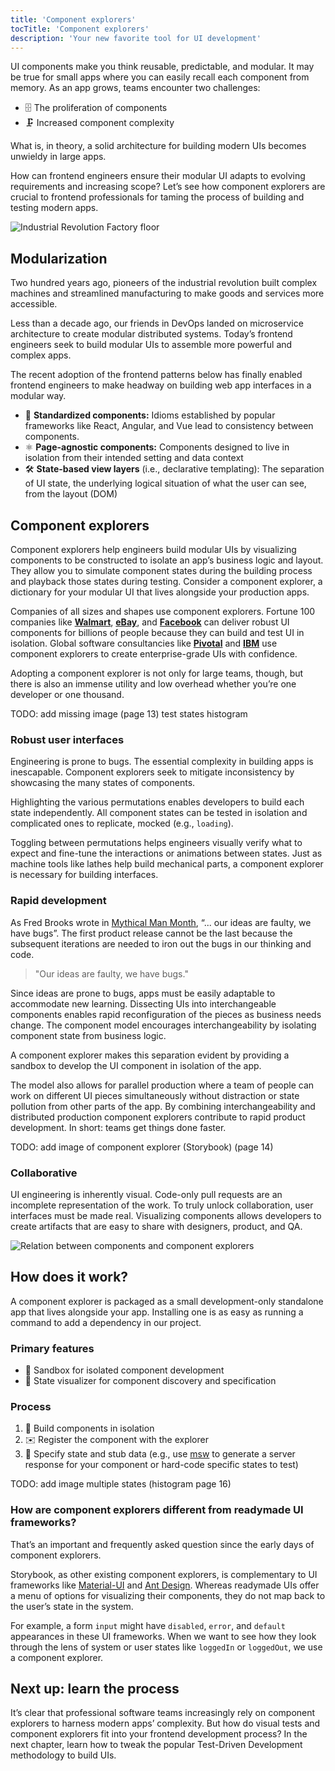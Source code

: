 ```yaml
---
title: 'Component explorers'
tocTitle: 'Component explorers'
description: 'Your new favorite tool for UI development'
---
```


UI components make you think reusable, predictable, and modular. It may be true for small apps where you can easily recall each component from memory. As an app grows, teams encounter two challenges:

- 🗄️ The proliferation of components
- 🗜️ Increased component complexity

What is, in theory, a solid architecture for building modern UIs becomes unwieldy in large apps.

How can frontend engineers ensure their modular UI adapts to evolving requirements and increasing scope? Let’s see how component explorers are crucial to frontend professionals for taming the process of building and testing modern apps.

![Industrial Revolution Factory floor](/visual-testing-handbook/factory-floor-optimized.jpg)

## Modularization

Two hundred years ago, pioneers of the industrial revolution built complex machines and streamlined manufacturing to make goods and services more accessible.

Less than a decade ago, our friends in DevOps landed on microservice architecture to create modular distributed systems. Today’s frontend engineers seek to build modular UIs to assemble more powerful and complex apps.

The recent adoption of the frontend patterns below has finally enabled frontend engineers to make headway on building web app interfaces in a modular way.

- 📐 **Standardized components:** Idioms established by popular frameworks like React, Angular, and Vue lead to consistency between components.
- ⚛️ **Page-agnostic components:** Components designed to live in isolation from their intended setting and data context
- 🛠 **State-based view layers** (i.e., declarative templating): The separation of UI state, the underlying logical situation of what the user can see, from the layout (DOM)

## Component explorers

Component explorers help engineers build modular UIs by visualizing components to be constructed to isolate an app’s business logic and layout. They allow you to simulate component states during the building process and playback those states during testing. Consider a component explorer, a dictionary for your modular UI that lives alongside your production apps.

Companies of all sizes and shapes use component explorers. Fortune 100 companies like [**Walmart**](https://www.walmart.com/), [**eBay**](https://www.ebay.com/), and [**Facebook**](https://www.facebook.com/) can deliver robust UI components for billions of people because they can build and test UI in isolation. Global software consultancies like [**Pivotal**](https://www.pivotalconsults.com/) and [**IBM**](https://www.ibm.com/) use component explorers to create enterprise-grade UIs with confidence.

Adopting a component explorer is not only for large teams, though, but there is also an immense utility and low overhead whether you’re one developer or one thousand.

<div class="aside">
 TODO: add missing image (page 13) test states histogram
</div>

### Robust user interfaces

Engineering is prone to bugs. The essential complexity in building apps is inescapable. Component explorers seek to mitigate inconsistency by showcasing the many states of components.

Highlighting the various permutations enables developers to build each state independently. All component states can be tested in isolation and complicated ones to replicate, mocked (e.g., `loading`).

Toggling between permutations helps engineers visually verify what to expect and fine-tune the interactions or animations between states. Just as machine tools like lathes help build mechanical parts, a component explorer is necessary for building interfaces.

### Rapid development

As Fred Brooks wrote in [Mythical Man Month](https://en.wikipedia.org/wiki/The_Mythical_Man-Month), “... our ideas are faulty, we have bugs”. The first product release cannot be the last because the subsequent iterations are needed to iron out the bugs in our thinking and code.

> "Our ideas are faulty, we have bugs."

Since ideas are prone to bugs, apps must be easily adaptable to accommodate new learning. Dissecting UIs into interchangeable components enables rapid reconfiguration of the pieces as business needs change. The component model encourages interchangeability by isolating component state from business logic.

A component explorer makes this separation evident by providing a sandbox to develop the UI component in isolation of the app.

The model also allows for parallel production where a team of people can work on different UI pieces simultaneously without distraction or state pollution from other parts of the app. By combining interchangeability and distributed production component explorers contribute to rapid product development. In short: teams get things done faster.

<div class="aside">
TODO: add image of component explorer (Storybook) (page 14)
</div>

### Collaborative

UI engineering is inherently visual. Code-only pull requests are an incomplete representation of the work. To truly unlock collaboration, user interfaces must be made real. Visualizing components allows developers to create artifacts that are easy to share with designers, product, and QA.

![Relation between components and component explorers](/visual-testing-handbook/component-explorer-diagram-optimized.png)

## How does it work?

A component explorer is packaged as a small development-only standalone app that lives alongside your app. Installing one is as easy as running a command to add a dependency in our project.

### Primary features

- 🧱 Sandbox for isolated component development
- 🔭 State visualizer for component discovery and specification

### Process

1. 🔧 Build components in isolation
2. ✉️ Register the component with the explorer
3. 🔬 Specify state and stub data (e.g., use [msw](https://mswjs.io/) to generate a server response for your component or hard-code specific states to test)

<div class="aside">
TODO: add image multiple states (histogram page 16)
</div>

<div class="aside">

</div>

### How are component explorers different from readymade UI frameworks?

That’s an important and frequently asked question since the early days of component explorers.

Storybook, as other existing component explorers, is complementary to UI frameworks like [Material-UI](https://material-ui.com/) and [Ant Design](https://ant.design/). Whereas readymade UIs offer a menu of options for visualizing their components, they do not map back to the user’s state in the system.

For example, a form <code>input</code> might have `disabled`, `error`, and `default` appearances in these UI frameworks. When we want to see how they look through the lens of system or user states like `loggedIn` or `loggedOut`, we use a component explorer.

## Next up: learn the process

It’s clear that professional software teams increasingly rely on component explorers to harness modern apps’ complexity. But how do visual tests and component explorers fit into your frontend development process? In the next chapter, learn how to tweak the popular Test-Driven Development methodology to build UIs.
